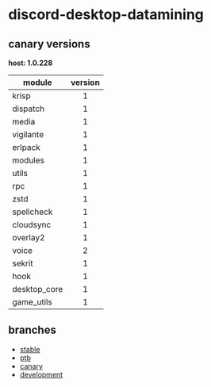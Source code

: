 # discord-desktop-datamining

## canary versions

**host: 1.0.228**

| module | version |
| ------ | :-----: |
| krisp | 1 |
| dispatch | 1 |
| media | 1 |
| vigilante | 1 |
| erlpack | 1 |
| modules | 1 |
| utils | 1 |
| rpc | 1 |
| zstd | 1 |
| spellcheck | 1 |
| cloudsync | 1 |
| overlay2 | 1 |
| voice | 2 |
| sekrit | 1 |
| hook | 1 |
| desktop_core | 1 |
| game_utils | 1 |

## branches

- [stable](https://github.com/OpenAsar/discord-desktop-datamining/tree/stable)
- [ptb](https://github.com/OpenAsar/discord-desktop-datamining/tree/ptb)
- [canary](https://github.com/OpenAsar/discord-desktop-datamining/tree/canary)
- [development](https://github.com/OpenAsar/discord-desktop-datamining/tree/development)